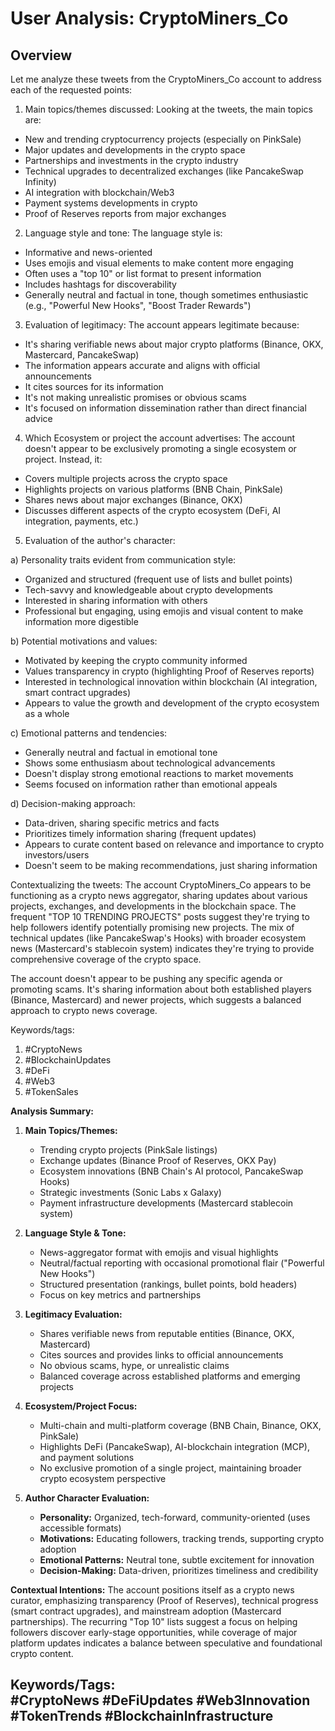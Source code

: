 # User Analysis: CryptoMiners_Co

## Overview

<think>
Let me analyze these tweets from the CryptoMiners_Co account to address each of the requested points:

1. Main topics/themes discussed:
Looking at the tweets, the main topics are:
- New and trending cryptocurrency projects (especially on PinkSale)
- Major updates and developments in the crypto space
- Partnerships and investments in the crypto industry
- Technical upgrades to decentralized exchanges (like PancakeSwap Infinity)
- AI integration with blockchain/Web3
- Payment systems developments in crypto
- Proof of Reserves reports from major exchanges

2. Language style and tone:
The language style is:
- Informative and news-oriented
- Uses emojis and visual elements to make content more engaging
- Often uses a "top 10" or list format to present information
- Includes hashtags for discoverability
- Generally neutral and factual in tone, though sometimes enthusiastic (e.g., "Powerful New Hooks", "Boost Trader Rewards")

3. Evaluation of legitimacy:
The account appears legitimate because:
- It's sharing verifiable news about major crypto platforms (Binance, OKX, Mastercard, PancakeSwap)
- The information appears accurate and aligns with official announcements
- It cites sources for its information
- It's not making unrealistic promises or obvious scams
- It's focused on information dissemination rather than direct financial advice

4. Which Ecosystem or project the account advertises:
The account doesn't appear to be exclusively promoting a single ecosystem or project. Instead, it:
- Covers multiple projects across the crypto space
- Highlights projects on various platforms (BNB Chain, PinkSale)
- Shares news about major exchanges (Binance, OKX)
- Discusses different aspects of the crypto ecosystem (DeFi, AI integration, payments, etc.)

5. Evaluation of the author's character:

a) Personality traits evident from communication style:
- Organized and structured (frequent use of lists and bullet points)
- Tech-savvy and knowledgeable about crypto developments
- Interested in sharing information with others
- Professional but engaging, using emojis and visual content to make information more digestible

b) Potential motivations and values:
- Motivated by keeping the crypto community informed
- Values transparency in crypto (highlighting Proof of Reserves reports)
- Interested in technological innovation within blockchain (AI integration, smart contract upgrades)
- Appears to value the growth and development of the crypto ecosystem as a whole

c) Emotional patterns and tendencies:
- Generally neutral and factual in emotional tone
- Shows some enthusiasm about technological advancements
- Doesn't display strong emotional reactions to market movements
- Seems focused on information rather than emotional appeals

d) Decision-making approach:
- Data-driven, sharing specific metrics and facts
- Prioritizes timely information sharing (frequent updates)
- Appears to curate content based on relevance and importance to crypto investors/users
- Doesn't seem to be making recommendations, just sharing information

Contextualizing the tweets:
The account CryptoMiners_Co appears to be functioning as a crypto news aggregator, sharing updates about various projects, exchanges, and developments in the blockchain space. The frequent "TOP 10 TRENDING PROJECTS" posts suggest they're trying to help followers identify potentially promising new projects. The mix of technical updates (like PancakeSwap's Hooks) with broader ecosystem news (Mastercard's stablecoin system) indicates they're trying to provide comprehensive coverage of the crypto space.

The account doesn't appear to be pushing any specific agenda or promoting scams. It's sharing information about both established players (Binance, Mastercard) and newer projects, which suggests a balanced approach to crypto news coverage.

Keywords/tags:
1. #CryptoNews
2. #BlockchainUpdates
3. #DeFi
4. #Web3
5. #TokenSales
</think>

**Analysis Summary:**

1. **Main Topics/Themes:**
   - Trending crypto projects (PinkSale listings)
   - Exchange updates (Binance Proof of Reserves, OKX Pay)
   - Ecosystem innovations (BNB Chain's AI protocol, PancakeSwap Hooks)
   - Strategic investments (Sonic Labs x Galaxy)
   - Payment infrastructure developments (Mastercard stablecoin system)

2. **Language Style & Tone:**
   - News-aggregator format with emojis and visual highlights
   - Neutral/factual reporting with occasional promotional flair ("Powerful New Hooks")
   - Structured presentation (rankings, bullet points, bold headers)
   - Focus on key metrics and partnerships

3. **Legitimacy Evaluation:**
   - Shares verifiable news from reputable entities (Binance, OKX, Mastercard)
   - Cites sources and provides links to official announcements
   - No obvious scams, hype, or unrealistic claims
   - Balanced coverage across established platforms and emerging projects

4. **Ecosystem/Project Focus:**
   - Multi-chain and multi-platform coverage (BNB Chain, Binance, OKX, PinkSale)
   - Highlights DeFi (PancakeSwap), AI-blockchain integration (MCP), and payment solutions
   - No exclusive promotion of a single project, maintaining broader crypto ecosystem perspective

5. **Author Character Evaluation:**
   - **Personality:** Organized, tech-forward, community-oriented (uses accessible formats)
   - **Motivations:** Educating followers, tracking trends, supporting crypto adoption
   - **Emotional Patterns:** Neutral tone, subtle excitement for innovation
   - **Decision-Making:** Data-driven, prioritizes timeliness and credibility

**Contextual Intentions:**
The account positions itself as a crypto news curator, emphasizing transparency (Proof of Reserves), technical progress (smart contract upgrades), and mainstream adoption (Mastercard partnerships). The recurring "Top 10" lists suggest a focus on helping followers discover early-stage opportunities, while coverage of major platform updates indicates a balance between speculative and foundational crypto content.

**Keywords/Tags:**  
#CryptoNews #DeFiUpdates #Web3Innovation #TokenTrends #BlockchainInfrastructure
---
